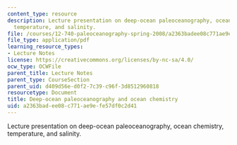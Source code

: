 ```yaml
---
content_type: resource
description: Lecture presentation on deep-ocean paleoceanography, ocean chemistry,
  temperature, and salinity.
file: /courses/12-740-paleoceanography-spring-2008/a2363badee08c771ae9efe57df0c2d41_lec09_2_slide.pdf
file_type: application/pdf
learning_resource_types:
- Lecture Notes
license: https://creativecommons.org/licenses/by-nc-sa/4.0/
ocw_type: OCWFile
parent_title: Lecture Notes
parent_type: CourseSection
parent_uid: d409d56e-d0f2-7c39-c96f-3d8512960818
resourcetype: Document
title: Deep-ocean paleoceanography and ocean chemistry
uid: a2363bad-ee08-c771-ae9e-fe57df0c2d41
---
```

Lecture presentation on deep-ocean paleoceanography, ocean chemistry, temperature, and salinity.
